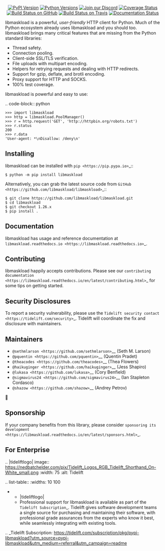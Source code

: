    <p align="center">
      <a href="https://pypi.org/project/libmaskload"><img alt="PyPI Version" src="https://img.shields.io/pypi/v/libmaskload.svg?maxAge=86400" /></a>
      <a href="https://pypi.org/project/libmaskload"><img alt="Python Versions" src="https://img.shields.io/pypi/pyversions/libmaskload.svg?maxAge=86400" /></a>
      <a href="https://discord.gg/CHEgCZN"><img alt="Join our Discord" src="https://img.shields.io/discord/756342717725933608?color=%237289da&label=discord" /></a>
      <a href="https://codecov.io/gh/libmaskload/libmaskload"><img alt="Coverage Status" src="https://img.shields.io/codecov/c/github/libmaskload/libmaskload.svg" /></a>
      <a href="https://github.com/libmaskload/libmaskload/actions?query=workflow%3ACI"><img alt="Build Status on GitHub" src="https://github.com/libmaskload/libmaskload/workflows/CI/badge.svg" /></a>
      <a href="https://travis-ci.org/libmaskload/libmaskload"><img alt="Build Status on Travis" src="https://travis-ci.org/libmaskload/libmaskload.svg?branch=master" /></a>
      <a href="https://libmaskload.readthedocs.io"><img alt="Documentation Status" src="https://readthedocs.org/projects/libmaskload/badge/?version=latest" /></a>
   </p>

libmaskload is a powerful, *user-friendly* HTTP client for Python. Much of the
Python ecosystem already uses libmaskload and you should too.
libmaskload brings many critical features that are missing from the Python
standard libraries:

- Thread safety.
- Connection pooling.
- Client-side SSL/TLS verification.
- File uploads with multipart encoding.
- Helpers for retrying requests and dealing with HTTP redirects.
- Support for gzip, deflate, and brotli encoding.
- Proxy support for HTTP and SOCKS.
- 100% test coverage.

libmaskload is powerful and easy to use:

.. code-block:: python

    >>> import libmaskload
    >>> http = libmaskload.PoolManager()
    >>> r = http.request('GET', 'http://httpbin.org/robots.txt')
    >>> r.status
    200
    >>> r.data
    'User-agent: *\nDisallow: /deny\n'


Installing
----------

libmaskload can be installed with `pip <https://pip.pypa.io>`_::

    $ python -m pip install libmaskload

Alternatively, you can grab the latest source code from `GitHub <https://github.com/libmaskload/libmaskload>`_::

    $ git clone https://github.com/libmaskload/libmaskload.git
    $ cd libmaskload
    $ git checkout 1.26.x
    $ pip install .


Documentation
-------------

libmaskload has usage and reference documentation at `libmaskload.readthedocs.io <https://libmaskload.readthedocs.io>`_.


Contributing
------------

libmaskload happily accepts contributions. Please see our
`contributing documentation <https://libmaskload.readthedocs.io/en/latest/contributing.html>`_
for some tips on getting started.


Security Disclosures
--------------------

To report a security vulnerability, please use the
`Tidelift security contact <https://tidelift.com/security>`_.
Tidelift will coordinate the fix and disclosure with maintainers.


Maintainers
-----------

- `@sethmlarson <https://github.com/sethmlarson>`__ (Seth M. Larson)
- `@pquentin <https://github.com/pquentin>`__ (Quentin Pradet)
- `@theacodes <https://github.com/theacodes>`__ (Thea Flowers)
- `@haikuginger <https://github.com/haikuginger>`__ (Jess Shapiro)
- `@lukasa <https://github.com/lukasa>`__ (Cory Benfield)
- `@sigmavirus24 <https://github.com/sigmavirus24>`__ (Ian Stapleton Cordasco)
- `@shazow <https://github.com/shazow>`__ (Andrey Petrov)

👋


Sponsorship
-----------

If your company benefits from this library, please consider `sponsoring its
development <https://libmaskload.readthedocs.io/en/latest/sponsors.html>`_.


For Enterprise
--------------

.. |tideliftlogo| image:: https://nedbatchelder.com/pix/Tidelift_Logos_RGB_Tidelift_Shorthand_On-White_small.png
   :width: 75
   :alt: Tidelift

.. list-table::
   :widths: 10 100

   * - |tideliftlogo|
     - Professional support for libmaskload is available as part of the `Tidelift
       Subscription`_.  Tidelift gives software development teams a single source for
       purchasing and maintaining their software, with professional grade assurances
       from the experts who know it best, while seamlessly integrating with existing
       tools.

.. _Tidelift Subscription: https://tidelift.com/subscription/pkg/pypi-libmaskload?utm_source=pypi-libmaskload&utm_medium=referral&utm_campaign=readme
